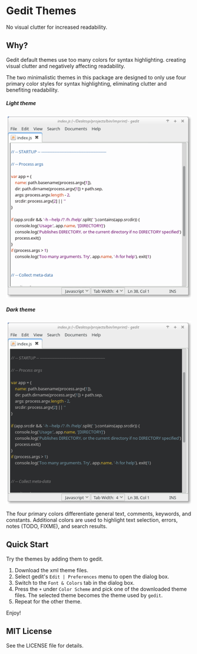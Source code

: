 # Gedit Themes

No visual clutter for increased readability.

## Why?
Gedit default themes use too many colors for syntax highlighting. creating visual clutter and negatively affecting readability.

The two minimalistic themes in this package are designed to only use four primary color styles  for syntax highlighting, eliminating clutter and benefiting readability.

##### Light theme
![Light theme](light-theme.png "Light theme")

##### Dark theme
![Dark theme](dark-theme.png "Dark theme")

The four primary colors differentiate general text, comments, keywords, and constants. Additional colors are used to highlight text selection, errors, notes (TODO, FIXME), and search results.

## Quick Start
Try the themes by adding them to gedit.

1. Download the xml theme files.
2. Select gedit's `Edit | Preferences` menu to open the dialog box.
3. Switch to the `Font & Colors` tab in the dialog box.
4. Press the `+` under `Color Scheme` and pick one of the downloaded theme files. The selected theme becomes the theme used by `gedit`.
5. Repeat for the other theme.

Enjoy!

## MIT License
See the LICENSE file for details. 


